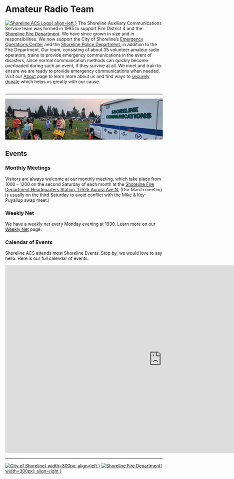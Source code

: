 # Amateur Radio Team

[![Shoreline ACS Logo](/static/ShorelineACS_150w.png){ align=left }](/)
The Shoreline Auxiliary Communications Service team was formed in 1995 to support Fire District 4 and the [Shoreline Fire Department](http://www.shorelinefire.com/). We have since grown in size and in responsibilities: We now support the City of Shoreline’s [Emergency Operations Center](http://www.shorelinewa.gov/services/emergency-services/emergency-management) and the [Shoreline Police Department](https://www.shorelinewa.gov/government/departments/police-department/contact-shoreline-police), in addition to the Fire Department. Our team, consisting of about 35 volunteer amateur radio operators, trains to provide emergency communications in the event of disasters, since normal communication methods can quickly become overloaded during such an event, if they survive at all. We meet and train to ensure we are ready to provide emergency communications when needed. Visit our [About](/about/) page to learn more about us and find ways to [securely donate](/about/#donate) which helps us greatly with our cause.
<br/>
<br/>

---

![Team Picture](media/Shorelin_ACS_Event1.jpg)

## Events
### Monthly Meetings
Visitors are always welcome at our monthly meeting, which take place from 1000 – 1200 on the second Saturday of each month at the [Shoreline Fire Department Headquarters Station, 17525 Aurora Ave N.](https://maps.app.goo.gl/LajvESeHVgM6A7zE6) (Our March meeting is usually on the third Saturday to avoid conflict with the Mike & Key Puyallup swap meet.)

### Weekly Net
We have a weekly net every Monday evening at 1930. Learn more on our [Weekly Net](/weekly_net) page.

### Calendar of Events
Shoreline ACS attends most Shoreline Events. Stop by, we would love to say hello. Here is our full calendar of events. 
<iframe src="https://calendar.google.com/calendar/embed?src=shorelineacs%40gmail.com&ctz=America%2FLos_Angeles" style="border: 0" width="1000" height="600" frameborder="0" scrolling="no"></iframe>

---

[![City of Shoreline](/media/CityOfShoreline.jpg){ width=300px; align=left }](http://www.shorelinewa.gov/services/emergency-services/emergency-management)
[![Shoreline Fire Department](/media/Shoreline_FD.png){ width=300pxl; align=right }](http://www.shorelinefire.com/)